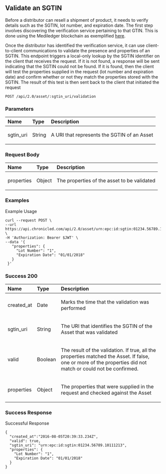 ## Validate an SGTIN

Before a distributor can resell a shipment of product, it needs to verify details such as the SGTIN, lot number, and expiration date. The first step involves discovering the verification service pertaining to that GTIN. This is done using the Mediledger blockchain as exemplified [here](../smart-contract-examples/3-Gtin-Lookup.md).

Once the distributor has identified the verification service, it can use client-to-client communications to validate the presence and properties of an SGTIN. This endpoint triggers a local-only lookup by the SGTIN identifier on the client that receives the request. If it is not found, a response will be sent indicating that the SGTIN could not be found. If it is found, then the client will test the properties supplied in the request (lot number and expiration date) and confirm whether or not they match the properties stored with the SGTIN. The result of this test is then sent back to the client that initiated the request

	POST /api/2.0/asset/:sgtin_uri/validation


### Parameters

| Name     | Type       | Description                           |
|:---------|:-----------|:--------------------------------------|
| sgtin_uri | String | <p>A URI that represents the SGTIN of an Asset</p>|

### Request Body

| Name     | Type       | Description                           |
|:---------|:-----------|:--------------------------------------|
| properties | Object | <p>The properties of the asset to be validated</p>|

### Examples

Example Usage

```
curl --request POST \
--url https://api.chronicled.com/api/2.0/asset/urn:epc:id:sgtin:01234.56789.10111213/verification \
-H 'Authorization: Bearer $JWT' \
--data '{
   "properties": {
     "Lot Number": "1",
     "Expiration Date": "01/01/2018"
   }
 }'
```

### Success 200

| Name     | Type       | Description                           |
|:---------|:-----------|:--------------------------------------|
| created_at | Date | <p>Marks the time that the validation was performed</p>|
| sgtin_uri | String | <p>The URI that identifies the SGTIN of the Asset that was validated</p>|
| valid | Boolean | <p>The result of the validation. If true, all the properties matched the Asset. If false, one or more of the properties did not match or could not be confirmed.</p>|
| properties | Object | <p>The properties that were supplied in the request and checked against the Asset</p>|


### Success Response

Successful Response

```
{
  "created_at":"2016-08-05T20:39:33.234Z",
  "valid": true,
  "sgtin_uri": "urn:epc:id:sgtin:01234.56789.10111213",
  "properties": {
    "Lot Number": "1",
    "Expiration Date": "01/01/2018"
  }
}
```
